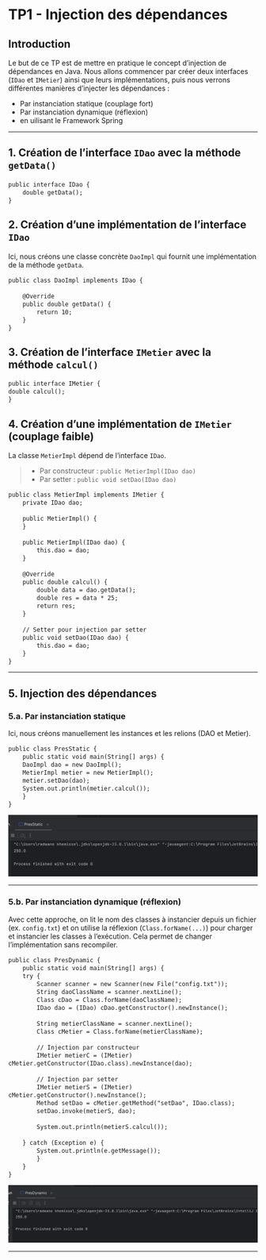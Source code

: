 # TP1 - Injection des dépendances

## Introduction

Le but de ce TP est de mettre en pratique le concept d’injection de dépendances en Java. Nous allons commencer par créer deux interfaces (`IDao` et `IMetier`) ainsi que leurs implémentations, puis nous verrons différentes manières d’injecter les dépendances :
- Par instanciation statique (couplage fort)
- Par instanciation dynamique (réflexion)
- en uilisant le Framework Spring

---

## 1. Création de l’interface `IDao` avec la méthode `getData()`


    public interface IDao {
        double getData();
    }



## 2. Création d’une implémentation de l’interface `IDao`

Ici, nous créons une classe concrète `DaoImpl` qui fournit une implémentation de la méthode `getData`. 

    public class DaoImpl implements IDao {

        @Override
        public double getData() {
            return 10;
        }
    }



## 3. Création de l’interface `IMetier` avec la méthode `calcul()`

    public interface IMetier {
    double calcul();
    }


## 4. Création d’une implémentation de `IMetier` (couplage faible)

La classe `MetierImpl` dépend de l’interface `IDao`.
> - Par constructeur : `public MetierImpl(IDao dao)`
> - Par setter : `public void setDao(IDao dao)`

    public class MetierImpl implements IMetier {
        private IDao dao;

        public MetierImpl() {
        }

        public MetierImpl(IDao dao) {
            this.dao = dao;
        }

        @Override
        public double calcul() {
            double data = dao.getData();
            double res = data * 25;
            return res;
        }

        // Setter pour injection par setter
        public void setDao(IDao dao) {
            this.dao = dao;
        }
    }

---

## 5. Injection des dépendances

### 5.a. Par instanciation statique

Ici, nous créons manuellement les instances et les relions (DAO et Metier). 

    public class PresStatic {
        public static void main(String[] args) {
        DaoImpl dao = new DaoImpl();
        MetierImpl metier = new MetierImpl();
        metier.setDao(dao);
        System.out.println(metier.calcul());
        }
    }

![Screenshot de l’exécution par instanciation statique](images\image1.png)


---

### 5.b. Par instanciation dynamique (réflexion)

Avec cette approche, on lit le nom des classes à instancier depuis un fichier (ex. `config.txt`) et on utilise la réflexion (`Class.forName(...)`) pour charger et instancier les classes à l’exécution. Cela permet de changer l’implémentation sans recompiler.

    public class PresDynamic {
        public static void main(String[] args) {
        try {
            Scanner scanner = new Scanner(new File("config.txt"));
            String daoClassName = scanner.nextLine();
            Class cDao = Class.forName(daoClassName);
            IDao dao = (IDao) cDao.getConstructor().newInstance();

            String metierClassName = scanner.nextLine();
            Class cMetier = Class.forName(metierClassName);

            // Injection par constructeur
            IMetier metierC = (IMetier) cMetier.getConstructor(IDao.class).newInstance(dao);

            // Injection par setter
            IMetier metierS = (IMetier) cMetier.getConstructor().newInstance();
            Method setDao = cMetier.getMethod("setDao", IDao.class);
            setDao.invoke(metierS, dao);

            System.out.println(metierS.calcul());

        } catch (Exception e) {
            System.out.println(e.getMessage());
            }
        }
    }

![Screenshot de l’exécution par instanciation dynamique](images\image2.png)


---
